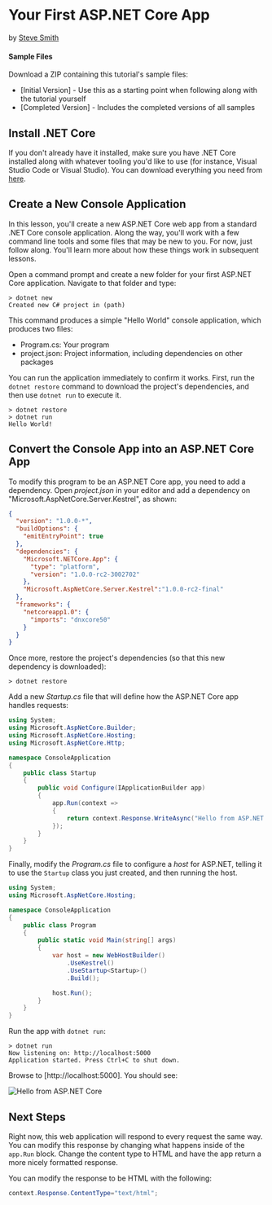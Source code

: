 # Your First ASP.NET Core App
by [Steve Smith](http://deviq.com/me/steve-smith)

#### Sample Files
Download a ZIP containing this tutorial's sample files:
- [Initial Version] - Use this as a starting point when following along with the tutorial yourself
- [Completed Version] - Includes the completed versions of all samples

## Install .NET Core

If you don't already have it installed, make sure you have .NET Core installed along with whatever tooling you'd like to use (for instance, Visual Studio Code or Visual Studio). You can download everything you need from [here](https://microsoft.com/net/core).

## Create a New Console Application

In this lesson, you'll create a new ASP.NET Core web app from a standard .NET Core console application. Along the way, you'll work with a few command line tools and some files that may be new to you. For now, just follow along. You'll learn more about how these things work in subsequent lessons.

Open a command prompt and create a new folder for your first ASP.NET Core application. Navigate to that folder and type:

    > dotnet new
    Created new C# project in (path)

This command produces a simple "Hello World" console application, which produces two files:

- Program.cs: Your program
- project.json: Project information, including dependencies on other packages

You can run the application immediately to confirm it works. First, run the ``dotnet restore`` command to download the project's dependencies, and then use ``dotnet run`` to execute it.

    > dotnet restore
    > dotnet run
    Hello World!

## Convert the Console App into an ASP.NET Core App

To modify this program to be an ASP.NET Core app, you need to add a dependency. Open *project.json* in your editor and add a dependency on "Microsoft.AspNetCore.Server.Kestrel", as shown:

```json
{
  "version": "1.0.0-*",
  "buildOptions": {
    "emitEntryPoint": true
  },
  "dependencies": {
    "Microsoft.NETCore.App": {
      "type": "platform",
      "version": "1.0.0-rc2-3002702"
    },
    "Microsoft.AspNetCore.Server.Kestrel":"1.0.0-rc2-final"
  },
  "frameworks": {
    "netcoreapp1.0": {
      "imports": "dnxcore50"
    }
  }
}
```

Once more, restore the project's dependencies (so that this new dependency is downloaded):

    > dotnet restore

Add a new *Startup.cs* file that will define how the ASP.NET Core app handles requests:

```c#
using System;
using Microsoft.AspNetCore.Builder;
using Microsoft.AspNetCore.Hosting;
using Microsoft.AspNetCore.Http;

namespace ConsoleApplication
{
    public class Startup
    {
        public void Configure(IApplicationBuilder app)
        {
            app.Run(context =>
            {
                return context.Response.WriteAsync("Hello from ASP.NET Core!");
            });
        }
    }
}
```

Finally, modify the *Program.cs* file to configure a *host* for ASP.NET, telling it to use the ``Startup`` class you just created, and then running the host.

```c#
using System;
using Microsoft.AspNetCore.Hosting;

namespace ConsoleApplication
{
    public class Program
    {
        public static void Main(string[] args)
        {
            var host = new WebHostBuilder()
                .UseKestrel()
                .UseStartup<Startup>()
                .Build();

            host.Run();
        }
    }
}
```

Run the app with ``dotnet run``:

    > dotnet run
    Now listening on: http://localhost:5000
    Application started. Press Ctrl+C to shut down.

Browse to [http://localhost:5000]. You should see:

![Hello from ASP.NET Core](images/hello-world.png)

## Next Steps

Right now, this web application will respond to every request the same way. You can modify this response by changing what happens inside of the ``app.Run`` block. Change the content type to HTML and have the app return a more nicely formatted response.

You can modify the response to be HTML with the following:

```c#
context.Response.ContentType="text/html";
``` 